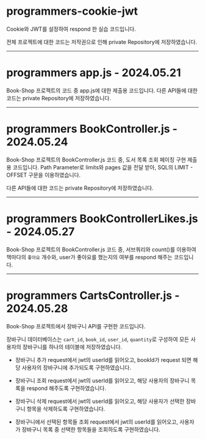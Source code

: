 # programmers-cookie-jwt

Cookie와 JWT를 설정하여 respond 한 실습 코드입니다.  

전체 프로젝트에 대한 코드는 저작권으로 인해 private Repository에 저장하였습니다.


---

# programmers app.js - 2024.05.21 

Book-Shop 프로젝트의 코드 중 app.js에 대한 제출용 코드입니다.
다른 API들에 대한 코드는 private Repository에 저장하였습니다.

---
# programmers BookController.js - 2024.05.24

Book-Shop 프로젝트의 BookController.js 코드 중, 도서 목록 조회 페이징 구현 제출용 코드입니다.
Path Parameter로 limits와 pages 값을 전달 받아, SQL의 LIMIT - OFFSET 구문을 이용하였습니다.

다른 API들에 대한 코드는 private Repository에 저장하였습니다.

---
# programmers BookControllerLikes.js - 2024.05.27

Book-Shop 프로젝트의 BookController.js 코드 중, 서브쿼리와 count()를 이용하여 책마다의 `좋아요` 개수와, user가 좋아요를 했는지의 여부를 respond 해주는 코드입니다.

---
# programmers CartsController.js - 2024.05.28

Book-Shop 프로젝트에서 장바구니 API를 구현한 코드입니다.

장바구니 데이터베이스는 `cart_id`, `book_id`, `user_id`, `quantity`로 구성하여 
모든 사용자의 장바구니를 하나의 테이블에 저장하였습니다.

- 장바구니 추가
request에서 jwt의 userId를 읽어오고, bookId가 request 되면 해당 사용자의 장바구니에 추가되도록 구현하였습니다.

- 장바구니 조회
request에서 jwt의 userId를 읽어오고, 해당 사용자의 장바구니 목록을 respond 해주도록 구현하였습니다.

- 장바구니 삭제
request에서 jwt의 userId를 읽어오고, 해당 사용자가 선택한 장바구니 항목을 삭제하도록 구현하였습니다.

- 장바구니에서 선택된 항목들 조회
request에서 jwt의 userId를 읽어오고, 사용자가 장바구니 목록 중 선택한 항목들을 조회하도록 구현하였습니다.


 
